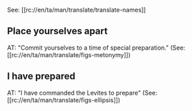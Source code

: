See: [[rc://en/ta/man/translate/translate-names]]

## Place yourselves apart ##

AT: "Commit yourselves to a time of special preparation." (See: [[rc://en/ta/man/translate/figs-metonymy]])

## I have prepared ##

AT: "I have commanded the Levites to prepare" (See: [[rc://en/ta/man/translate/figs-ellipsis]])